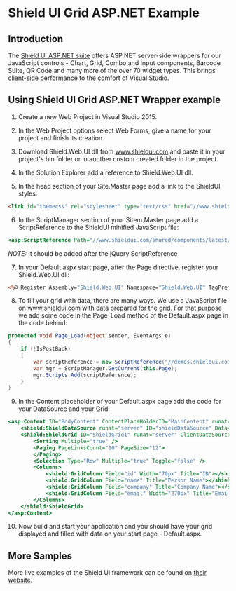 # Shield UI Grid ASP.NET Example

## Introduction

The [Shield UI ASP.NET suite](https://www.shieldui.com/products/aspnet) offers ASP.NET server-side wrappers for our JavaScript controls - 
Chart, Grid, Combo and Input components, Barcode Suite, QR Code and many more of the over 70 widget types. 
This brings client-side performance to the comfort of Visual Studio.

## Using Shield UI Grid ASP.NET Wrapper example

1) Create a new Web Project in Visual Studio 2015.

2) In the Web Project options select Web Forms, give a name for your project and finish its creation.

3) Download Shield.Web.UI dll from www.shieldui.com and paste it in your project's bin folder or in another custom created folder in the project.

4) In the Solution Explorer add a reference to Shield.Web.UI dll.

5) In the head section of your Site.Master page add a link to the ShieldUI styles:

```html
<link id="themecss" rel="stylesheet" type="text/css" href="//www.shieldui.com/shared/components/latest/css/light/all.min.css" />
```
		
6) In the ScriptManager section of your Sitem.Master page add a ScriptReference to the ShieldUI minified JavaScript file:

```asp
<asp:ScriptReference Path="//www.shieldui.com/shared/components/latest/js/shieldui-all.min.js" />
```

*NOTE:* It should be added after the jQuery ScriptReference 

7) In your Default.aspx start page, after the Page directive, register your Shield.Web.UI dll:

```asp
<%@ Register Assembly="Shield.Web.UI" Namespace="Shield.Web.UI" TagPrefix="shield" %>
```
		
8) To fill your grid with data, there are many ways. We use a JavaScript file on www.shieldui.com with data prepared for the grid. 
For that purpose we add some code in the Page_Load method of the Default.aspx page in the code behind:

```cs
protected void Page_Load(object sender, EventArgs e)
{
	if (!IsPostBack)
	{
		var scriptReference = new ScriptReference("//demos.shieldui.com/Content/Json/gridData.js");
		var mgr = ScriptManager.GetCurrent(this.Page);
		mgr.Scripts.Add(scriptReference);
	}
}
```
		
9) In the Content placeholder of your Default.aspx page add the code for your DataSource and your Grid:

```asp
<asp:Content ID="BodyContent" ContentPlaceHolderID="MainContent" runat="server">
	<shield:ShieldDataSource runat="server" ID="shieldDataSource" Data="gridData"></shield:ShieldDataSource>
	<shield:ShieldGrid ID="ShieldGrid1" runat="server" ClientDataSourceID="shieldDataSource">
		<Sorting Multiple="true" />
		<Paging PageLinksCount="10" PageSize="12">
		</Paging>
		<Selection Type="Row" Multiple="true" Toggle="false" />
		<Columns>
			<shield:GridColumn Field="id" Width="70px" Title="ID"></shield:GridColumn>
			<shield:GridColumn Field="name" Title="Person Name"></shield:GridColumn>
			<shield:GridColumn Field="company" Title="Company Name"></shield:GridColumn>
			<shield:GridColumn Field="email" Width="270px" Title="Email Address"></shield:GridColumn>
		</Columns>
	</shield:ShieldGrid>
</asp:Content>
```

10) Now build and start your application and you should have your grid displayed and filled with data on your start page - Default.aspx.

## More Samples

More live examples of the Shield UI framework can be found on [their website](http://demos.shieldui.com/aspnet/).

